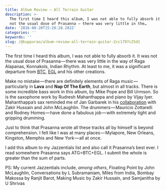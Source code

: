 ```yaml
---
title: Album Review — All Terrain Guitar
description: >-
  The first time I heard this album, I was not able to fully absorb it. It was
  not the usual dose of Prasanna — there was very little in the…
date: '2016-08-20T15:28:28.282Z'
categories: ''
keywords: ''
slug: /@kuppurao/album-review-all-terrain-guitar-2cc1797c25d1
---
```


The first time I heard this album, I was not able to fully absorb it. It was not the usual dose of Prasanna — there was very little in the way of Raga Alapanas, Konnakols, Indian Rhythm. At least to me, it was a significant departure from [BTC](https://www.amazon.com/Be-Change-Prasanna/dp/B0011AE1OO/ref=ntt_mus_dp_dpt_1), [EGL](https://www.amazon.com/Electric-Ganesha-Land-Prasanna/dp/B000QQYWPW/ref=sr_1_1?s=dmusic&ie=UTF8&qid=1471706771&sr=1-1-mp3-albums-bar-strip-0&keywords=Electric+Ganesha+land) and his other creations.

Make no mistake — there are definitely elements of Raga music — particularly in **Lava** and **Nap Of The Earth**, but almost in all tracks. There is some incredible bass work in this album, by Mike Pope and Bill Urmson. So is the saxophone work by Rudresh Mahanthappa and piano by Vijay Iyer. Mahanthappa’s sax reminded me of Jan Garbarek in his [collaboration](https://www.amazon.com/Making-Music-Zakir-Hussain/dp/B000V6MQN2/ref=sr_1_2?s=dmusic&ie=UTF8&qid=1471706823&sr=1-2-mp3-albums-bar-strip-0&keywords=Making+music) with Zakir Hussain and John McLaughlin. The drummers — Mauricio Zottarelli and Rodney Homes — have done a fabulous job — with extremely tight and gripping drumming.

Just to think that Prasanna wrote all these tracks all by himself is beyond comprehension. I felt like I was at many places — Mylapore, New Orleans, Kingston, Memphis and New York — all at once.

I add this album to my Jazzentials list and also call it Prasanna’s best ever. I read somewhere Prasanna says ATG=BTC+EGL. I submit the whole is greater than the sum of parts.

PS: My current Jazzentials include, _among others_, Floating Point by John McLaughlin, Conversations by L Subramaniam, Miles from India, Bombay Makossa by Ranjit Barot, Making Music by Zakir Hussain, and Samjanitha by U Shrivas